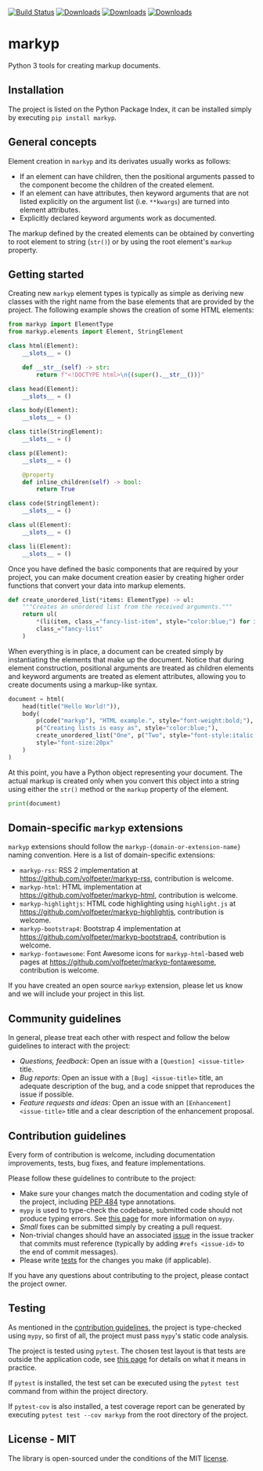 [![Build Status](https://travis-ci.org/volfpeter/markyp.svg?branch=master)](https://travis-ci.org/volfpeter/markyp)
[![Downloads](https://pepy.tech/badge/markyp)](https://pepy.tech/project/markyp)
[![Downloads](https://pepy.tech/badge/markyp/month)](https://pepy.tech/project/markyp/month)
[![Downloads](https://pepy.tech/badge/markyp/week)](https://pepy.tech/project/markyp/week)

# markyp

Python 3 tools for creating markup documents.

## Installation

The project is listed on the Python Package Index, it can be installed simply by executing `pip install markyp`.

## General concepts

Element creation in `markyp` and its derivates usually works as follows:

- If an element can have children, then the positional arguments passed to the component become the children of the created element.
- If an element can have attributes, then keyword arguments that are not listed explicitly on the argument list (i.e. `**kwargs`) are turned into element attributes.
- Explicitly declared keyword arguments work as documented.

The markup defined by the created elements can be obtained by converting to root element to string (`str()`) or by using the root element's `markup` property.

## Getting started

Creating new `markyp` element types is typically as simple as deriving new classes with the right name from the base elements that are provided by the project. The following example shows the creation of some HTML elements:

```Python
from markyp import ElementType
from markyp.elements import Element, StringElement

class html(Element):
    __slots__ = ()

    def __str__(self) -> str:
        return f"<!DOCTYPE html>\n{(super().__str__())}"

class head(Element):
    __slots__ = ()

class body(Element):
    __slots__ = ()

class title(StringElement):
    __slots__ = ()

class p(Element):
    __slots__ = ()

    @property
    def inline_children(self) -> bool:
        return True

class code(StringElement):
    __slots__ = ()

class ul(Element):
    __slots__ = ()

class li(Element):
    __slots__ = ()
```

Once you have defined the basic components that are required by your project, you can make document creation easier by creating higher order functions that convert your data into markup elements.

```Python
def create_unordered_list(*items: ElementType) -> ul:
    """Creates an unordered list from the received arguments."""
    return ul(
        *(li(item, class_="fancy-list-item", style="color:blue;") for item in items),
        class_="fancy-list"
    )
```

When everything is in place, a document can be created simply by instantiating the elements that make up the document. Notice that during element construction, positional arguments are treated as children elements and keyword arguments are treated as element attributes, allowing you to create documents using a markup-like syntax.

```Python
document = html(
    head(title("Hello World!")),
    body(
        p(code("markyp"), "HTML example.", style="font-weight:bold;"),
        p("Creating lists is easy as", style="color:blue;"),
        create_unordered_list("One", p("Two", style="font-style:italic;"), "Three"),
        style="font-size:20px"
    )
)
```

At this point, you have a Python object representing your document. The actual markup is created only when you convert this object into a string using either the `str()` method or the `markup` property of the element.

```Python
print(document)
```

## Domain-specific `markyp` extensions

`markyp` extensions should follow the `markyp-{domain-or-extension-name}` naming convention. Here is a list of domain-specific extensions:

- `markyp-rss`: RSS 2 implementation at https://github.com/volfpeter/markyp-rss, contribution is welcome.
- `markyp-html`: HTML implementation at https://github.com/volfpeter/markyp-html, contribution is welcome.
- `markyp-highlightjs`: HTML code highlighting using `highlight.js` at https://github.com/volfpeter/markyp-highlightjs, contribution is welcome.
- `markyp-bootstrap4`: Bootstrap 4 implementation at https://github.com/volfpeter/markyp-bootstrap4, contribution is welcome.
- `markyp-fontawesome`: Font Awesome icons for `markyp-html`-based web pages at https://github.com/volfpeter/markyp-fontawesome, contribution is welcome.

If you have created an open source `markyp` extension, please let us know and we will include your project in this list.

## Community guidelines

In general, please treat each other with respect and follow the below guidelines to interact with the project:

- _Questions, feedback_: Open an issue with a `[Question] <issue-title>` title.
- _Bug reports_: Open an issue with a `[Bug] <issue-title>` title, an adequate description of the bug, and a code snippet that reproduces the issue if possible.
- _Feature requests and ideas_: Open an issue with an `[Enhancement] <issue-title>` title and a clear description of the enhancement proposal.

## Contribution guidelines

Every form of contribution is welcome, including documentation improvements, tests, bug fixes, and feature implementations.

Please follow these guidelines to contribute to the project:

- Make sure your changes match the documentation and coding style of the project, including [PEP 484](https://www.python.org/dev/peps/pep-0484/) type annotations.
- `mypy` is used to type-check the codebase, submitted code should not produce typing errors. See [this page](http://mypy-lang.org/) for more information on `mypy`.
- _Small_ fixes can be submitted simply by creating a pull request.
- Non-trivial changes should have an associated [issue](#community-guidelines) in the issue tracker that commits must reference (typically by adding `#refs <issue-id>` to the end of commit messages).
- Please write [tests](#testing) for the changes you make (if applicable).

If you have any questions about contributing to the project, please contact the project owner.

## Testing

As mentioned in the [contribution guidelines](#contribution-guidelines), the project is type-checked using `mypy`, so first of all, the project must pass `mypy`'s static code analysis.

The project is tested using `pytest`. The chosen test layout is that tests are outside the application code, see [this page](https://docs.pytest.org/en/latest/goodpractices.html#tests-outside-application-code) for details on what it means in practice.

If `pytest` is installed, the test set can be executed using the `pytest test` command from within the project directory.

If `pytest-cov` is also installed, a test coverage report can be generated by executing `pytest test --cov markyp` from the root directory of the project.

## License - MIT

The library is open-sourced under the conditions of the MIT [license](https://choosealicense.com/licenses/mit/).
